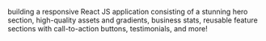 building a responsive React JS application consisting of a stunning hero section, high-quality assets and gradients, business stats, reusable feature sections with call-to-action buttons, testimonials, and more!